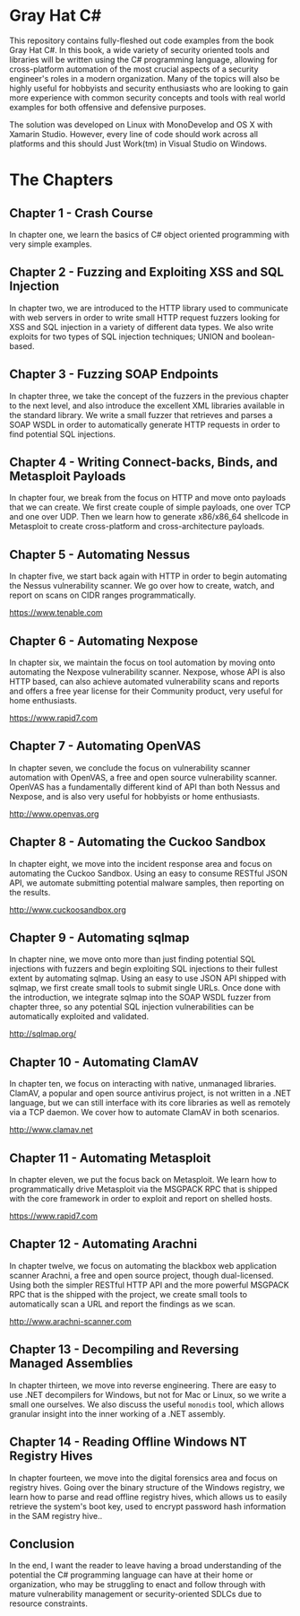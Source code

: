 Gray Hat C#
===============

This repository contains fully-fleshed out code examples from the book Gray Hat C#. In this book, a wide variety of security oriented tools and libraries will be written using the C# programming language, allowing for cross-platform automation of the most crucial aspects of a security engineer's roles in a modern organization. Many of the topics will also be highly useful for hobbyists and security enthusiasts who are looking to gain more experience with common security concepts and tools with real world examples for both offensive and defensive purposes.


The solution was developed on Linux with MonoDevelop and OS X with Xamarin Studio. However, every line of code should work across all platforms and this should Just Work(tm) in Visual Studio on Windows.

     
The Chapters
====

Chapter 1 - Crash Course
--
In chapter one, we learn the basics of C# object oriented programming with very simple examples. 

Chapter 2 - Fuzzing and Exploiting XSS and SQL Injection
--
In chapter two, we are introduced to the HTTP library used to communicate with web servers in order to write small HTTP request fuzzers looking for XSS and SQL injection in a variety of different data types. We also write exploits for two types of SQL injection techniques; UNION and boolean-based. 

Chapter 3 - Fuzzing SOAP Endpoints
--
In chapter three, we take the concept of the fuzzers in the previous chapter to the next level, and also introduce the excellent XML libraries available in the standard library. We write a small fuzzer that retrieves and parses a SOAP WSDL in order to automatically generate HTTP requests in order to find potential SQL injections.

Chapter 4 - Writing Connect-backs, Binds, and Metasploit Payloads
--
In chapter four, we break from the focus on HTTP and move onto payloads that we can create. We first create couple of simple payloads, one over TCP and one over UDP. Then we learn how to generate x86/x86_64 shellcode in Metasploit to create cross-platform and cross-architecture payloads.

Chapter 5 - Automating Nessus
--
In chapter five, we start back again with HTTP in order to begin automating the Nessus vulnerability scanner. We go over how to create, watch, and report on scans on CIDR ranges programmatically.

<https://www.tenable.com>

Chapter 6 - Automating Nexpose
--
In chapter six, we maintain the focus on tool automation by moving onto automating the Nexpose vulnerability scanner. Nexpose, whose API is also HTTP based, can also achieve automated vulnerability scans and reports and offers a free year license for their Community product, very useful for home enthusiasts.

<https://www.rapid7.com>

Chapter 7 - Automating OpenVAS
--
In chapter seven, we conclude the focus on vulnerability scanner automation with OpenVAS, a free and open source vulnerability scanner. OpenVAS has a fundamentally different kind of API than both Nessus and Nexpose, and is also very useful for hobbyists or home enthusiasts.

<http://www.openvas.org>

Chapter 8 - Automating the Cuckoo Sandbox
--
In chapter eight, we move into the incident response area and focus on automating the Cuckoo Sandbox. Using an easy to consume RESTful JSON API, we automate submitting potential malware samples, then reporting on the results.

<http://www.cuckoosandbox.org>

Chapter 9 - Automating sqlmap
--
In chapter nine, we move onto more than just finding potential SQL injections with fuzzers and begin exploiting SQL injections to their fullest extent by automating sqlmap. Using an easy to use JSON API shipped with sqlmap, we first create small tools to submit single URLs. Once done with the introduction, we integrate sqlmap into the SOAP WSDL fuzzer from chapter three, so any potential SQL injection vulnerabilities can be automatically exploited and validated.

<http://sqlmap.org/>

Chapter 10 - Automating ClamAV
--
In chapter ten, we focus on interacting with native, unmanaged libraries. ClamAV, a popular and open source antivirus project, is not written in a .NET language, but we can still interface with its core libraries as well as remotely via a TCP daemon. We cover how to automate ClamAV in both scenarios.

<http://www.clamav.net>

Chapter 11 - Automating Metasploit
--
In chapter eleven, we put the focus back on Metasploit. We learn how to programmatically drive Metasploit via the MSGPACK RPC that is shipped with the core framework in order to exploit and report on shelled hosts.

<https://www.rapid7.com>

Chapter 12 - Automating Arachni
--
In chapter twelve, we focus on automating the blackbox web application scanner Arachni, a free and open source project, though dual-licensed. Using both the simpler RESTful HTTP API and the more powerful MSGPACK RPC that is the shipped with the project, we create small tools to automatically scan a URL and report the findings as we scan.

<http://www.arachni-scanner.com>

Chapter 13 - Decompiling and Reversing Managed Assemblies
--
In chapter thirteen, we move into reverse engineering. There are easy to use .NET decompilers for Windows, but not for Mac or Linux, so we write a small one ourselves. We also discuss the useful ```monodis``` tool, which allows granular insight into the inner working of a .NET assembly.

Chapter 14 - Reading Offline Windows NT Registry Hives
--
In chapter fourteen, we move into the digital forensics area and focus on registry hives. Going over the binary structure of the Windows registry, we learn how to parse and read offline registry hives, which allows us to easily retrieve the system's boot key, used to encrypt password hash information in the SAM registry hive..


Conclusion
--
In the end, I want the reader to leave having a broad understanding of the potential the C# programming language can have at their home or organization, who may be struggling to enact and follow through with mature vulnerability management or security-oriented SDLCs due to resource constraints.
